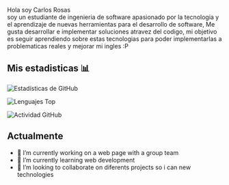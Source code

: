 

Hola soy Carlos Rosas  
soy un estudiante de ingenieria de software apasionado por la tecnologia y el aprendizaje de nuevas herramientas para el desarrollo de software, Me gusta desarrollar e implementar soluciones atravez del codigo, mi objetivo es seguir aprendiendo sobre estas tecnologias para poder implementarlas a problematicas reales y mejorar mi ingles :P

## Mis estadisticas 📊
![Estadísticas de GitHub](https://github-readme-stats.vercel.app/api?username=patomax31&show_icons=true&theme=radical)

![Lenguajes Top](https://github-readme-stats.vercel.app/api/top-langs/?username=patomax31&layout=compact&theme=dark)

![Actividad GitHub](https://activity-graph.herokuapp.com/graph?username=patomax31&theme=react-dark)

## Actualmente
- 🔭 I’m currently working on a web page with a group team
- 🌱 I’m currently learning web development
- 👯 I’m looking to collaborate on diferents projects so i can new technologies
